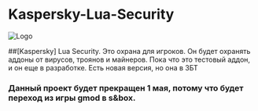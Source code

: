 # Kaspersky-Lua-Security
![Logo](https://github.com/Kaspersky2500/Kaspersky-Lua-Security/blob/main/Kaspersky-Lua-Security.png)

##[Kaspersky] Lua Security. Это охрана для игроков. Он будет охранять аддоны от вирусов, троянов и майнеров. Пока что это тестовый аддон, и он еще в разработке. Есть новая версия, но она в ЗБТ
### Данный проект будет прекращен 1 мая, потому что будет переход из игры gmod в s&box.
